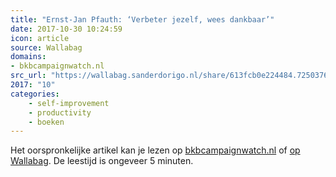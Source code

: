 ```yaml
---
title: "Ernst-Jan Pfauth: ‘Verbeter jezelf, wees dankbaar’"
date: 2017-10-30 10:24:59
icon: article
source: Wallabag
domains:
- bkbcampaignwatch.nl
src_url: "https://wallabag.sanderdorigo.nl/share/613fcb0e224484.72503765"
2017: "10"
categories:
    - self-improvement
    - productivity
    - boeken
---
```

Het oorspronkelijke artikel kan je lezen op [bkbcampaignwatch.nl](http://bkbcampaignwatch.nl/ernst-jan-pfauth-verbeter-jezelf-wees-dankbaar/) of [op Wallabag](https://wallabag.sanderdorigo.nl/share/613fcb0e224484.72503765). De leestijd is ongeveer 5 minuten.
